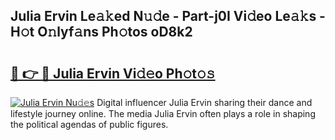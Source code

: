 ## Julia Ervin Le𝚊𝚔ed N𝚞𝚍e - Part-j0I Vi𝚍eo Le𝚊𝚔s - H𝚘t O𝚗lyf𝚊ns Ph𝚘tos oD8k2

# <h2><a href="http://hf73sq.feru.top/?c=Julia+Ervin">🔗 👉 🔴 Julia Ervin Vi𝚍𝚎o Ph𝚘t𝚘𝚜</a></h2>

[![Julia Ervin Nu𝚍𝚎s](https://i.imgur.com/0TWrTi3.gif)](http://hf73sq.feru.top/?c=Julia+Ervin)
Digital influencer Julia Ervin sharing their dance and lifestyle journey online. The media Julia Ervin often plays a role in shaping the political agendas of public figures. 
